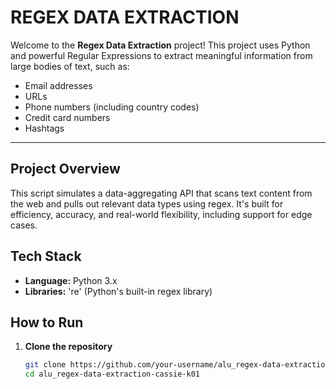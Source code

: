 # REGEX DATA EXTRACTION

Welcome to the **Regex Data Extraction** project! This project uses Python and powerful Regular Expressions to extract meaningful information from large bodies of text, such as:

-  Email addresses  
-  URLs  
-  Phone numbers (including country codes)  
-  Credit card numbers  
-  Hashtags

---

## Project Overview

This script simulates a data-aggregating API that scans text content from the web and pulls out relevant data types using regex. It's built for efficiency, accuracy, and real-world flexibility, including support for edge cases.



## Tech Stack

- **Language:** Python 3.x  
- **Libraries:** 're' (Python's built-in regex library)


## How to Run

1. **Clone the repository**
   ```bash
   git clone https://github.com/your-username/alu_regex-data-extraction-cassie-k01.git
   cd alu_regex-data-extraction-cassie-k01


